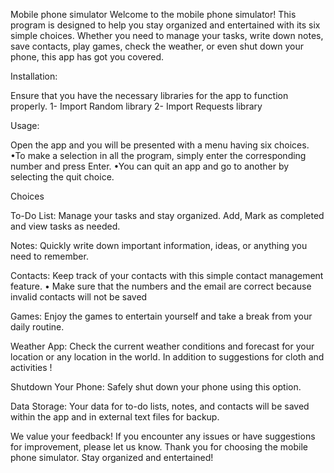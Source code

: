 Mobile phone simulator
Welcome to the mobile phone simulator!
This program is designed to help you stay organized and entertained with its six simple choices.
Whether you need to manage your tasks, write down notes, save contacts, play games, check the weather, or even shut down your phone,
this app has got you covered.

Installation:

Ensure that you have the necessary libraries for the app to function properly.
1- Import Random library             2- Import Requests library

Usage:

Open the app and you will be presented with a menu having six choices.
•To make a selection in all the program, simply enter the corresponding number and press Enter.
•You can quit an app and go to another by selecting the quit choice. 

Choices

To-Do List:
Manage your tasks and stay organized. 
Add, Mark as completed and view tasks as needed.

Notes:
Quickly write down important information, ideas, or anything you need to remember.

Contacts:
Keep track of your contacts with this simple contact management feature.
• Make sure that the numbers and the email are correct because invalid contacts will not be saved

Games:
Enjoy the games to entertain yourself and take a break from your daily routine.

Weather App:
Check the current weather conditions and forecast for your location or any location in the world.
In addition to suggestions for cloth and activities !

Shutdown Your Phone:
Safely shut down your phone using this option.

Data Storage:
Your data for to-do lists, notes, and contacts will be saved within the app and in external text files for backup.

We value your feedback! If you encounter any issues or have suggestions for improvement, please let us know.
Thank you for choosing the mobile phone simulator. Stay organized and entertained!
